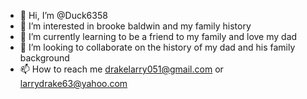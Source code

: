 - 👋 Hi, I’m @Duck6358
- 👀 I’m interested in brooke baldwin and my family history 
- 🌱 I’m currently learning to be a friend to my family and love my dad
- 💞️ I’m looking to collaborate on the history of my dad and his family background
- 📫 How to reach me drakelarry051@gmail.com or larrydrake63@yahoo.com 

<!---
Duck6358/Duck6358 is a ✨ special ✨ repository because its `README.md` 
